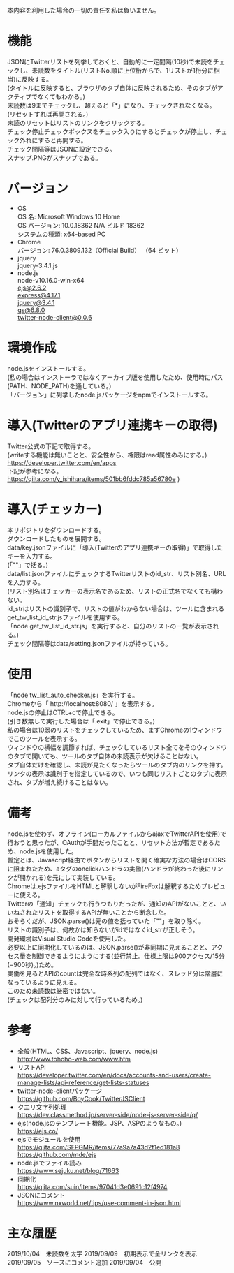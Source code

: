 本内容を利用した場合の一切の責任を私は負いません。

# 機能
JSONにTwitterリストを列挙しておくと、自動的に一定間隔(10秒)で未読をチェックし、未読数をタイトル(リストNo.順に上位桁からで、1リストが1桁分に相当)に反映する。  
(タイトルに反映すると、ブラウザのタブ自体に反映されるため、そのタブがアクティブでなくてもわかる。)  
未読数は9までチェックし、超えると「*」になり、チェックされなくなる。  
(リセットすれば再開される。)  
未読のリセットはリストのリンクをクリックする。  
チェック停止チェックボックスをチェック入りにするとチェックが停止し、チェック外れにすると再開する。  
チェック間隔等はJSONに設定できる。  
スナップ.PNGがスナップである。

# バージョン
- OS  
OS 名:                  Microsoft Windows 10 Home  
OS バージョン:          10.0.18362 N/A ビルド 18362   
システムの種類:         x64-based PC  
- Chrome  
バージョン: 76.0.3809.132（Official Build） （64 ビット）
- jquery  
jquery-3.4.1.js
- node.js  
node-v10.16.0-win-x64  
ejs@2.6.2  
express@4.17.1  
jquery@3.4.1  
qs@6.8.0  
twitter-node-client@0.0.6

# 環境作成
node.jsをインストールする。  
(私の場合はインストーラではなくアーカイブ版を使用したため、使用時にパス(PATH、NODE_PATH)を通している。)  
「バージョン」に列挙したnode.jsパッケージをnpmでインストールする。

# 導入(Twitterのアプリ連携キーの取得)
Twitter公式の下記で取得する。  
(writeする機能は無いことと、安全性から、権限はread属性のみにする。)  
https://developer.twitter.com/en/apps  
下記が参考になる。  
https://qiita.com/y_ishihara/items/501bb6fddc785a56780e )

# 導入(チェッカー)
本リポジトリをダウンロードする。  
ダウンロードしたものを展開する。  
data/key.jsonファイルに「導入(Twitterのアプリ連携キーの取得)」で取得したキーを入力する。  
(「""」で括る。)  
data/list.jsonファイルにチェックするTwitterリストのid_str、リスト別名、URLを入力する。  
(リスト別名はチェッカーの表示名であるため、リストの正式名でなくても構わない。  
id_strはリストの識別子で、リストの値がわからない場合は、ツールに含まれるget_tw_list_id_str.jsファイルを使用する。  
「node get_tw_list_id_str.js」を実行すると、自分のリストの一覧が表示される。)  
チェック間隔等はdata/setting.jsonファイルが持っている。

# 使用
「node tw_list_auto_checker.js」を実行する。  
Chromeから「 http://localhost:8080/ 」を表示する。  
node.jsの停止はCTRL+cで停止できる。  
(引き数無しで実行した場合は「.exit」で停止できる。)  
私の場合は10弱のリストをチェックしているため、まずChromeの1ウィンドウでこのツールを表示する。  
ウィンドウの横幅を調節すれば、チェックしているリスト全てをそのウィンドウのタブで開いても、ツールのタブ自体の未読表示が欠けることはない。  
タブ自体だけを確認し、未読が見たくなったらツールのタブ内のリンクを押す。  
リンクの表示は識別子を指定しているので、いつも同じリストごとのタブに表示され、タブが増え続けることはない。

# 備考
node.jsを使わず、オフライン(ローカルファイルからajaxでTwitterAPIを使用)で行おうと思ったが、OAuthが手間だったことと、リセット方法が暫定であるため、node.jsを使用した。  
暫定とは、Javascript経由でボタンからリストを開く確実な方法の場合はCORSに阻まれたため、aタグのonclickハンドラの実働(ハンドラが終わった後にリンクが開かれる)を元にして実装している。  
Chromeは.ejsファイルをHTMLと解釈しないがFireFoxは解釈するためプレビューに使える。  
Twitterの「通知」チェックも行うつもりだったが、通知のAPIがないことと、いいねされたリストを取得するAPIが無いことから断念した。  
おそらくだが、JSON.parse()は元の値を括っていた「""」を取り除く。  
リストの識別子は、何故かは知らないがidではなくid_strが正しそう。  
開発環境はVisual Studio Codeを使用した。  
必要以上に同期化しているのは、JSON.parse()が非同期に見えることと、アクセス量を制御できるようにようにする(並行禁止。仕様上限は900アクセス/15分(=900秒)。)ため。  
実働を見るとAPIのcountは完全な時系列の配列ではなく、スレッド分は階層になっているように見える。  
このため未読数は厳密ではない。  
(チェックは配列分のみに対して行っているため。)

# 参考
- 全般(HTML、CSS、Javascript、jquery、node.js)  
http://www.tohoho-web.com/www.htm
- リストAPI  
https://developer.twitter.com/en/docs/accounts-and-users/create-manage-lists/api-reference/get-lists-statuses
- twitter-node-clientパッケージ  
https://github.com/BoyCook/TwitterJSClient
- クエリ文字列処理  
https://dev.classmethod.jp/server-side/node-js-server-side/q/
- ejs(node.jsのテンプレート機能。JSP、ASPのようなもの。)  
https://ejs.co/
- ejsでモジュールを使用  
https://qiita.com/SFPGMR/items/77a9a7a43d2f1ed181a8  
https://github.com/mde/ejs
- node.jsでファイル読み  
https://www.sejuku.net/blog/71663
- 同期化  
https://qiita.com/suin/items/97041d3e0691c12f4974
- JSONにコメント  
https://www.nxworld.net/tips/use-comment-in-json.html

# 主な履歴
2019/10/04　未読数を太字
2019/09/09　初期表示で全リンクを表示
2019/09/05　ソースにコメント追加
2019/09/04　公開
